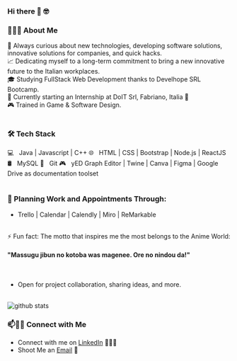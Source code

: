 ### Hi there 👋 🤓

<h3> 👨🏻‍💻 About Me </h3>

🤔 Always curious about new technologies, developing software solutions, innovative solutions for companies, and quick hacks.<br/>
📈 Dedicating myself to a long-term commitment to bring a new innovative future to the Italian workplaces.<br/>
🎓 Studying FullStack Web Development thanks to Develhope SRL Bootcamp.<br/>
🌱 Currently starting an Internship at DoIT Srl, Fabriano, Italia 💙<br/>
🎮 Trained in Game & Software Design.
<br/><br/>

<h3>🛠 Tech Stack</h3>

💻 &nbsp; Java | Javascript | C++
🌐 &nbsp; HTML | CSS | Bootstrap | Node.js | ReactJS 
🛢 &nbsp; MySQL
🔧 &nbsp; Git
🎮 &nbsp; yED Graph Editor | Twine | Canva | Figma | Google Drive as documentation toolset
<br/><br/>

<h3>📆 Planning Work and Appointments Through:</h3>

- Trello | Calendar | Calendly | Miro | ReMarkable
<br/><br/>

⚡ Fun fact: The motto that inspires me the most belongs to the Anime World:
    <h4> "Massugu jibun no kotoba was magenee. Ore no nindou da!" </h4>
<br/>
    
- Open for project collaboration, sharing ideas, and more.
<br/><br/>

![github stats](https://github-readme-stats.vercel.app/api?username=SkelGames95&show_icons=true)

### 📫🤝🏻 Connect with Me

 - Connect with me on [LinkedIn](https://www.linkedin.com/in/pm13365sk/) 👨🏻‍💻
 - Shoot Me an [Email](mailto:polentamarco.dev@gmail.com) 💌
